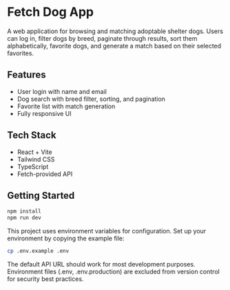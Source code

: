 # Fetch Dog App

A web application for browsing and matching adoptable shelter dogs. Users can log in, filter dogs by breed, paginate through results, sort them alphabetically, favorite dogs, and generate a match based on their selected favorites.

## Features

- User login with name and email
- Dog search with breed filter, sorting, and pagination
- Favorite list with match generation
- Fully responsive UI

## Tech Stack

- React + Vite
- Tailwind CSS
- TypeScript
- Fetch-provided API

## Getting Started

```bash
npm install
npm run dev
```

This project uses environment variables for configuration. Set up your environment by copying the example file:

```bash
cp .env.example .env
```

The default API URL should work for most development purposes. Environment files (.env, .env.production) are excluded from version control for security best practices.
